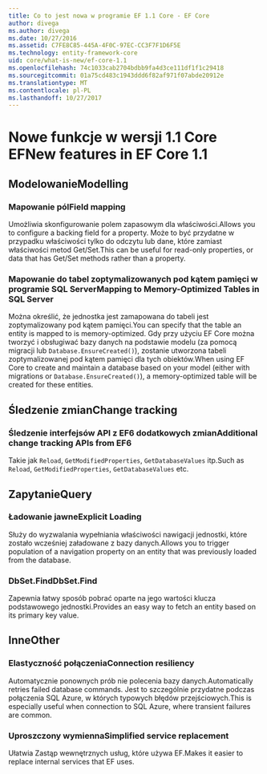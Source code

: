 ```yaml
---
title: Co to jest nowa w programie EF 1.1 Core - EF Core
author: divega
ms.author: divega
ms.date: 10/27/2016
ms.assetid: C7FE8C85-445A-4F0C-97EC-CC3F7F1D6F5E
ms.technology: entity-framework-core
uid: core/what-is-new/ef-core-1.1
ms.openlocfilehash: 74c1033cab2704bdbb9fa4d3ce111df1f1c29418
ms.sourcegitcommit: 01a75cd483c1943ddd6f82af971f07abde20912e
ms.translationtype: MT
ms.contentlocale: pl-PL
ms.lasthandoff: 10/27/2017
---
```

# <a name="new-features-in-ef-core-11"></a><span data-ttu-id="7b3c1-102">Nowe funkcje w wersji 1.1 Core EF</span><span class="sxs-lookup"><span data-stu-id="7b3c1-102">New features in EF Core 1.1</span></span>

## <a name="modelling"></a><span data-ttu-id="7b3c1-103">Modelowanie</span><span class="sxs-lookup"><span data-stu-id="7b3c1-103">Modelling</span></span>
### <a name="field-mapping"></a><span data-ttu-id="7b3c1-104">Mapowanie pól</span><span class="sxs-lookup"><span data-stu-id="7b3c1-104">Field mapping</span></span>
<span data-ttu-id="7b3c1-105">Umożliwia skonfigurowanie polem zapasowym dla właściwości.</span><span class="sxs-lookup"><span data-stu-id="7b3c1-105">Allows you to configure a backing field for a property.</span></span> <span data-ttu-id="7b3c1-106">Może to być przydatne w przypadku właściwości tylko do odczytu lub dane, które zamiast właściwości metod Get/Set.</span><span class="sxs-lookup"><span data-stu-id="7b3c1-106">This can be useful for read-only properties, or data that has Get/Set methods rather than a property.</span></span>
### <a name="mapping-to-memory-optimized-tables-in-sql-server"></a><span data-ttu-id="7b3c1-107">Mapowanie do tabel zoptymalizowanych pod kątem pamięci w programie SQL Server</span><span class="sxs-lookup"><span data-stu-id="7b3c1-107">Mapping to Memory-Optimized Tables in SQL Server</span></span>
<span data-ttu-id="7b3c1-108">Można określić, że jednostka jest zamapowana do tabeli jest zoptymalizowany pod kątem pamięci.</span><span class="sxs-lookup"><span data-stu-id="7b3c1-108">You can specify that the table an entity is mapped to is memory-optimized.</span></span> <span data-ttu-id="7b3c1-109">Gdy przy użyciu EF Core można tworzyć i obsługiwać bazy danych na podstawie modelu (za pomocą migracji lub `Database.EnsureCreated()`), zostanie utworzona tabeli zoptymalizowanej pod kątem pamięci dla tych obiektów.</span><span class="sxs-lookup"><span data-stu-id="7b3c1-109">When using EF Core to create and maintain a database based on your model (either with migrations or `Database.EnsureCreated()`), a memory-optimized table will be created for these entities.</span></span>

## <a name="change-tracking"></a><span data-ttu-id="7b3c1-110">Śledzenie zmian</span><span class="sxs-lookup"><span data-stu-id="7b3c1-110">Change tracking</span></span>
### <a name="additional-change-tracking-apis-from-ef6"></a><span data-ttu-id="7b3c1-111">Śledzenie interfejsów API z EF6 dodatkowych zmian</span><span class="sxs-lookup"><span data-stu-id="7b3c1-111">Additional change tracking APIs from EF6</span></span>
<span data-ttu-id="7b3c1-112">Takie jak `Reload`, `GetModifiedProperties`, `GetDatabaseValues` itp.</span><span class="sxs-lookup"><span data-stu-id="7b3c1-112">Such as `Reload`, `GetModifiedProperties`, `GetDatabaseValues` etc.</span></span>

## <a name="query"></a><span data-ttu-id="7b3c1-113">Zapytanie</span><span class="sxs-lookup"><span data-stu-id="7b3c1-113">Query</span></span>
### <a name="explicit-loading"></a><span data-ttu-id="7b3c1-114">Ładowanie jawne</span><span class="sxs-lookup"><span data-stu-id="7b3c1-114">Explicit Loading</span></span>
<span data-ttu-id="7b3c1-115">Służy do wyzwalania wypełniania właściwości nawigacji jednostki, które zostało wcześniej załadowane z bazy danych.</span><span class="sxs-lookup"><span data-stu-id="7b3c1-115">Allows you to trigger population of a navigation property on an entity that was previously loaded from the database.</span></span>
### <a name="dbsetfind"></a><span data-ttu-id="7b3c1-116">DbSet.Find</span><span class="sxs-lookup"><span data-stu-id="7b3c1-116">DbSet.Find</span></span>
<span data-ttu-id="7b3c1-117">Zapewnia łatwy sposób pobrać oparte na jego wartości klucza podstawowego jednostki.</span><span class="sxs-lookup"><span data-stu-id="7b3c1-117">Provides an easy way to fetch an entity based on its primary key value.</span></span>

## <a name="other"></a><span data-ttu-id="7b3c1-118">Inne</span><span class="sxs-lookup"><span data-stu-id="7b3c1-118">Other</span></span>
### <a name="connection-resiliency"></a><span data-ttu-id="7b3c1-119">Elastyczność połączenia</span><span class="sxs-lookup"><span data-stu-id="7b3c1-119">Connection resiliency</span></span>
<span data-ttu-id="7b3c1-120">Automatycznie ponownych prób nie polecenia bazy danych.</span><span class="sxs-lookup"><span data-stu-id="7b3c1-120">Automatically retries failed database commands.</span></span> <span data-ttu-id="7b3c1-121">Jest to szczególnie przydatne podczas połączenia SQL Azure, w których typowych błędów przejściowych.</span><span class="sxs-lookup"><span data-stu-id="7b3c1-121">This is especially useful when connection to SQL Azure, where transient failures are common.</span></span>
### <a name="simplified-service-replacement"></a><span data-ttu-id="7b3c1-122">Uproszczony wymienna</span><span class="sxs-lookup"><span data-stu-id="7b3c1-122">Simplified service replacement</span></span>
<span data-ttu-id="7b3c1-123">Ułatwia Zastąp wewnętrznych usług, które używa EF.</span><span class="sxs-lookup"><span data-stu-id="7b3c1-123">Makes it easier to replace internal services that EF uses.</span></span>
